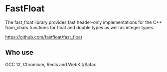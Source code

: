 # FastFloat

The fast_float library provides fast header-only implementations for the C++ from_chars functions for float and double types as well as integer types.

https://github.com/fastfloat/fast_float

## Who use

GCC 12, Chromium, Redis and WebKit/Safari
